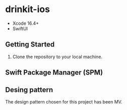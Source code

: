 # drinkit-ios

* Xcode 16.4+
* SwiftUI

## Getting Started

1. Clone the repository to your local machine.

## Swift Package Manager (SPM)


## Desing pattern

The design pattern chosen for this project has been MV.